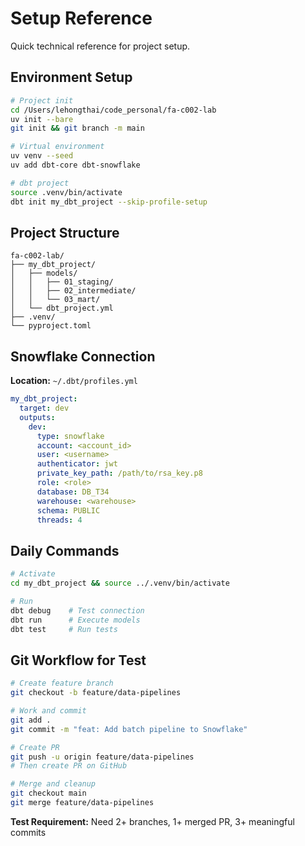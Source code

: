 # Setup Reference

Quick technical reference for project setup.

## Environment Setup

```bash
# Project init
cd /Users/lehongthai/code_personal/fa-c002-lab
uv init --bare
git init && git branch -m main

# Virtual environment
uv venv --seed
uv add dbt-core dbt-snowflake

# dbt project
source .venv/bin/activate
dbt init my_dbt_project --skip-profile-setup
```

## Project Structure

```
fa-c002-lab/
├── my_dbt_project/
│   ├── models/
│   │   ├── 01_staging/
│   │   ├── 02_intermediate/
│   │   └── 03_mart/
│   └── dbt_project.yml
├── .venv/
└── pyproject.toml
```

## Snowflake Connection

**Location:** `~/.dbt/profiles.yml`

```yaml
my_dbt_project:
  target: dev
  outputs:
    dev:
      type: snowflake
      account: <account_id>
      user: <username>
      authenticator: jwt
      private_key_path: /path/to/rsa_key.p8
      role: <role>
      database: DB_T34
      warehouse: <warehouse>
      schema: PUBLIC
      threads: 4
```

## Daily Commands

```bash
# Activate
cd my_dbt_project && source ../.venv/bin/activate

# Run
dbt debug    # Test connection
dbt run      # Execute models
dbt test     # Run tests
```

## Git Workflow for Test

```bash
# Create feature branch
git checkout -b feature/data-pipelines

# Work and commit
git add .
git commit -m "feat: Add batch pipeline to Snowflake"

# Create PR
git push -u origin feature/data-pipelines
# Then create PR on GitHub

# Merge and cleanup
git checkout main
git merge feature/data-pipelines
```

**Test Requirement:** Need 2+ branches, 1+ merged PR, 3+ meaningful commits
